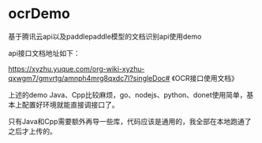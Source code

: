 # ocrDemo

基于腾讯云api以及paddlepaddle模型的文档识别api使用demo

api接口文档地址如下：

https://xyzhu.yuque.com/org-wiki-xyzhu-qxwgm7/gmvrtg/amnph4mrg8qxdc7l?singleDoc# 《OCR接口使用文档》



上述的demo Java、Cpp比较麻烦，go、nodejs、python、donet使用简单，基本上配置好环境就能直接调接口了。

只有Java和Cpp需要额外再导一些库，代码应该是通用的，我全部在本地跑通了之后才上传的。